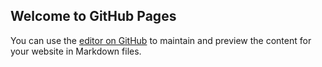 ## Welcome to GitHub Pages

You can use the [editor on GitHub](https://github.com/rohdavalos/CoverExample/edit/master/README.md) to maintain and preview the content for your website in Markdown files.
